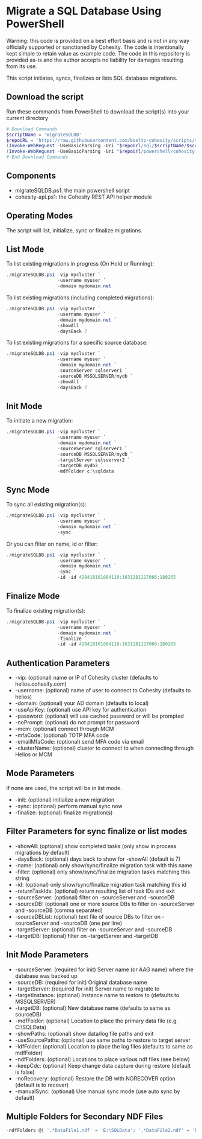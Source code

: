 # Migrate a SQL Database Using PowerShell

Warning: this code is provided on a best effort basis and is not in any way officially supported or sanctioned by Cohesity. The code is intentionally kept simple to retain value as example code. The code in this repository is provided as-is and the author accepts no liability for damages resulting from its use.

This script initiates, syncs, finalizes or lists SQL database migrations.

## Download the script

Run these commands from PowerShell to download the script(s) into your current directory

```powershell
# Download Commands
$scriptName = 'migrateSQLDB'
$repoURL = 'https://raw.githubusercontent.com/bseltz-cohesity/scripts/master'
(Invoke-WebRequest -UseBasicParsing -Uri "$repoUrl/sql/$scriptName/$scriptName.ps1").content | Out-File "$scriptName.ps1"; (Get-Content "$scriptName.ps1") | Set-Content "$scriptName.ps1"
(Invoke-WebRequest -UseBasicParsing -Uri "$repoUrl/powershell/cohesity-api/cohesity-api.ps1").content | Out-File cohesity-api.ps1; (Get-Content cohesity-api.ps1) | Set-Content cohesity-api.ps1
# End Download Commands
```

## Components

* migrateSQLDB.ps1: the main powershell script
* cohesity-api.ps1: the Cohesity REST API helper module

## Operating Modes

The script will list, initialize, sync or finalize migrations.

## List Mode

To list existing migrations in progress (On Hold or Running):

```powershell
./migrateSQLDB.ps1 -vip mycluster `
                   -username myuser `
                   -domain mydomain.net
```

To list existing migrations (including completed migrations):

```powershell
./migrateSQLDB.ps1 -vip mycluster `
                   -username myuser `
                   -domain mydomain.net `
                   -showAll `
                   -daysBack 7
```

To list existing migrations for a specific source database:

```powershell
./migrateSQLDB.ps1 -vip mycluster `
                   -username myuser `
                   -domain mydomain.net `
                   -sourceServer sqlserver1 `
                   -sourceDB MSSQLSERVER/mydb `
                   -showAll `
                   -daysBack 7
```

## Init Mode

To initiate a new migration:

```powershell
./migrateSQLDB.ps1 -vip mycluster `
                   -username myuser `
                   -domain mydomain.net `
                   -sourceServer sqlserver1 `
                   -sourceDB MSSQLSERVER/mydb `
                   -targetServer sqlsserver2 `
                   -targetDB mydb2 `
                   -mdfFolder c:\sqldata 
```

## Sync Mode

To sync all existing migration(s):

```powershell
./migrateSQLDB.ps1 -vip mycluster `
                   -username myuser `
                   -domain mydomain.net `
                   -sync
```

Or you can filter on name, id or filter:

```powershell
./migrateSQLDB.ps1 -vip mycluster `
                   -username myuser `
                   -domain mydomain.net `
                   -sync `
                   -id -id 428418101664119:1631181117066:180265
```

## Finalize Mode

To finalize existing migration(s):

```powershell
./migrateSQLDB.ps1 -vip mycluster `
                   -username myuser `
                   -domain mydomain.net `
                   -finalize `
                   -id -id 428418101664119:1631181117066:180265
```

## Authentication Parameters

* -vip: (optional) name or IP of Cohesity cluster (defaults to helios.cohesity.com)
* -username: (optional) name of user to connect to Cohesity (defaults to helios)
* -domain: (optional) your AD domain (defaults to local)
* -useApiKey: (optional) use API key for authentication
* -password: (optional) will use cached password or will be prompted
* -noPrompt: (optional) do not prompt for password
* -mcm: (optional) connect through MCM
* -mfaCode: (optional) TOTP MFA code
* -emailMfaCode: (optional) send MFA code via email
* -clusterName: (optional) cluster to connect to when connecting through Helios or MCM

## Mode Parameters

If none are used, the script will be in list mode.

* -init: (optional) initialize a new migration
* -sync: (optional) perform manual sync now
* -finalize: (optional) finalize migration(s)

## Filter Parameters for sync finalize or list modes

* -showAll: (optional) show completed tasks (only show in process migrations by default)
* -daysBack: (optional) days back to show for -showAll (default is 7)
* -name: (optional) only show/sync/finalize migration task with this name
* -filter: (optional) only show/sync/finalize migration tasks matching this string
* -id: (optional) only show/sync/finalize migration task matching this id
* -returnTaskIds: (optional) return resulting list of task IDs and exit
* -sourceServer: (optional) filter on -sourceServer and -sourceDB
* -sourceDB: (optional) one or more source DBs to filter on -sourceServer and -sourceDB (comma separated)
* -sourceDBList: (optional) text file of source DBs to filter on -sourceServer and -sourceDB (one per line)
* -targetServer: (optional) filter on -sourceServer and -sourceDB
* -targetDB: (optional) filter on -targetServer and -targetDB

## Init Mode Parameters

* -sourceServer: (required for init) Server name (or AAG name) where the database was backed up
* -sourceDB: (required for init) Original database name
* -targetServer: (required for init) Server name to migrate to
* -targetInstance: (optional) Instance name to restore to (defaults to MSSQLSERVER)
* -targetDB: (optional) New database name (defaults to same as sourceDB)
* -mdfFolder: (optional) Location to place the primary data file (e.g. C:\SQLData)
* -showPaths: (optional) show data/log file paths and exit
* -useSourcePaths: (optional) use same paths to restore to target server
* -ldfFolder: (optional) Location to place the log files (defaults to same as mdfFolder)
* -ndfFolders: (optional) Locations to place various ndf files (see below)
* -keepCdc: (optional) Keep change data capture during restore (default is false)
* -noRecovery: (optional) Restore the DB with NORECOVER option (default is to recover)
* -manualSync: (optional) Use manual sync mode (use auto sync by default)

## Multiple Folders for Secondary NDF Files

```powershell
-ndfFolders @{ '.*DataFile1.ndf' = 'E:\SQLData'; '.*DataFile2.ndf' = 'F:\SQLData'; }
```
